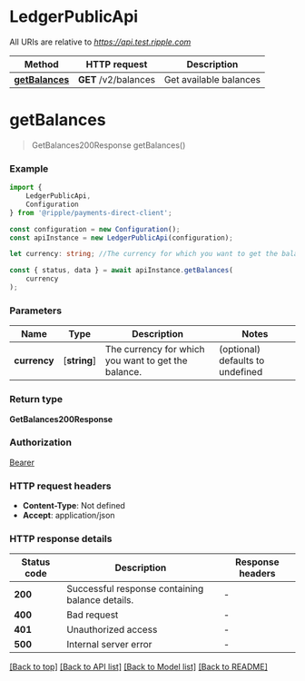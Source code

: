 # LedgerPublicApi

All URIs are relative to *https://api.test.ripple.com*

|Method | HTTP request | Description|
|------------- | ------------- | -------------|
|[**getBalances**](#getbalances) | **GET** /v2/balances | Get available balances|

# **getBalances**
> GetBalances200Response getBalances()


### Example

```typescript
import {
    LedgerPublicApi,
    Configuration
} from '@ripple/payments-direct-client';

const configuration = new Configuration();
const apiInstance = new LedgerPublicApi(configuration);

let currency: string; //The currency for which you want to get the balance. (optional) (default to undefined)

const { status, data } = await apiInstance.getBalances(
    currency
);
```

### Parameters

|Name | Type | Description  | Notes|
|------------- | ------------- | ------------- | -------------|
| **currency** | [**string**] | The currency for which you want to get the balance. | (optional) defaults to undefined|


### Return type

**GetBalances200Response**

### Authorization

[Bearer](../README.md#Bearer)

### HTTP request headers

 - **Content-Type**: Not defined
 - **Accept**: application/json


### HTTP response details
| Status code | Description | Response headers |
|-------------|-------------|------------------|
|**200** | Successful response containing balance details. |  -  |
|**400** | Bad request |  -  |
|**401** | Unauthorized access |  -  |
|**500** | Internal server error |  -  |

[[Back to top]](#) [[Back to API list]](../README.md#documentation-for-api-endpoints) [[Back to Model list]](../README.md#documentation-for-models) [[Back to README]](../README.md)

